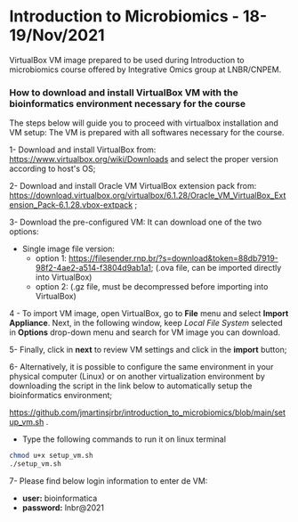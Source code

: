 # Introduction to Microbiomics - 18-19/Nov/2021
VirtualBox VM image prepared to be used during Introduction to microbiomics course offered by Integrative Omics group at LNBR/CNPEM.

### How to download and install VirtualBox VM with the bioinformatics environment necessary for the course

The steps below will guide you to proceed with virtualbox installation and VM setup: The VM is prepared with all softwares necessary for the course. 

1-	Download and install VirtualBox from: https://www.virtualbox.org/wiki/Downloads
and select the proper version according to host's OS;

2-	Download and install Oracle VM VirtualBox extension pack from: https://download.virtualbox.org/virtualbox/6.1.28/Oracle_VM_VirtualBox_Extension_Pack-6.1.28.vbox-extpack ;

3-	Download the pre-configured VM:
It can download one of the two options:

 - Single image file version: 
   - option 1: https://filesender.rnp.br/?s=download&token=88db7919-98f2-4ae2-a514-f3804d9ab1a1; (.ova file, can be imported directly into VirtualBox)
   - option 2: (.gz file, must be decompressed before importing into VirtualBox)

4 - To import VM image, open VirtualBox, go to **File** menu and select **Import Appliance**. Next, in the following window, keep *Local File System* selected in **Options** drop-down menu and search for VM image you can download. 

5-	 Finally, click in **next** to review VM settings and click in the **import** button;

6-	Alternatively, it is possible to configure the same environment in your physical computer (Linux) or on another virtualization environment by downloading the script in the link below to automatically setup the bioinformatics environment;

https://github.com/jmartinsjrbr/introduction_to_microbiomics/blob/main/setup_vm.sh .

 - Type the following commands to run it on linux terminal
```bash
chmod u+x setup_vm.sh
./setup_vm.sh
```

7- Please find below login information to enter de VM:
 - **user:** bioinformatica
 - **password:** lnbr@2021
